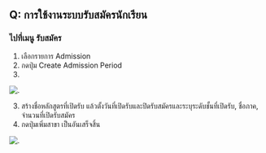 ## Q: การใช้งานระบบรับสมัครนักเรียน

### ไปที่เมนู รับสมัคร

1.  เลือกรายการ Admission
2.  กดปุ่ม Create Admission Period
3.

![.](/img/manual/faq/22.jpg)

3.  สร้างชื่อหลักสูตรที่เปิดรับ แล้วตั้งวันที่เปิดรับและปิดรับสมัครและระบุระดับชั้นที่เปิดรับ, ชื่อภาค, จำนวนที่เปิดรับสมัคร
4.  กดปุ่มเพิ่มสาขา เป็นอันเสร็จสิ้น

![.](/img/manual/faq/22_1.jpg)
